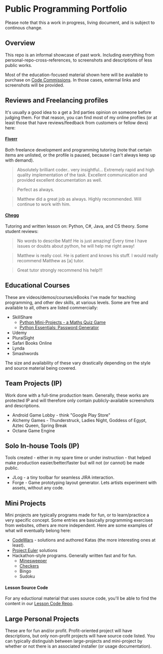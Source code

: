 # Public Programming Portfolio
Please note that this a work in progress, living document, and is subject to continous change.

## Overview
This repo is an informal showcase of past work. Including everything from personal-repo-cross-references, to screenshots and descriptions of less public works.

Most of the education-focused material shown here will be available to purchase on [Code Commissions](https://codecommissions.com/). In those cases, external links and screenshots will be provided.

## Reviews and Freelancing profiles
It's usually a good idea to a get a 3rd parties opinion on someone before judging them. For that reason, you can find most of my online profiles (or at least those that have reviews/feedback from customers or fellow devs) here:

#### [Fiverr](https://www.fiverr.com/users/matthew_zar/)
Both freelance development and programming tutoring (note that certain items are unlisted, or the profile is paused, because I can't always keep up with demand).
 > Absolutely brilliant coder.. very insightful... Extremely rapid and high quality implementation of the task. Excellent communication and provided excellent documentation as well. 
 
 > Perfect as always.
 
 > Matthew did a great job as always. Highly recommended. Will continue to work with him.

#### [Chegg](https://www.chegg.com/tutors/online-tutors/Matthew-F-05446/)
Tutoring and written lesson on: Python, C#, Java, and CS theory. Some student reviews:
 > No words to describe Matt! He is just amazing! Every time I have issues or doubts about python, he will help me right away! 
 
 > Matthew is really cool. He is patient and knows his stuff.  I would really recommend Matthew as [a] tutor.
 
 > Great tutor strongly recommend his help!!!
 
## Educational Courses
These are videos/demos/courses/eBooks I've made for teaching programming, and other dev skills, at various levels. Some are free and available to all, others are listed commercially:
 - SkillShare
 	- [Python Mini-Projects - a Maths Quiz Game](https://skl.sh/2vgU7Y7)
 	- [Python Essentials: Password Generator](https://skl.sh/2TDL5eL)
 - Udemy
 - PluralSight
 - Safari Books Online
 - Lynda
 - Smashwords 
 
The size and availability of these vary drastically depending on the style and source material being covered.

## Team Projects (IP)
Work done with a full-time production team. Generally, these works are protected IP and will therefore only contain publicly-available screenshots and descriptions.
 - Android Game Lobby - think "Google Play Store"
 - Alchemy Games - Thunderstruck, Ladies Night, Goddess of Egypt, Aztec Queen, Spring Break
 - Octane Game Engine

## Solo In-house Tools (IP)
Tools created - either in my spare time or under instruction - that helped make production easier/better/faster but will not (or cannot) be made public.
 - JLog - a tiny toolbar for seamless JIRA interaction.
 - Forge - Game prototyping layout generator. Lets artists experiment with assets, without any code.

## Mini Projects
Mini projects are typically programs made for fun, or to learn/practice a very specific concept. Some entries are basically programming exercises from websites, others are more independent.
Here are some examples of what will eventually belong here:
 - [CodeWars](https://www.codewars.com/users/Anarki) - solutions and authored Katas (the more interesting ones at least).
 - [Project Euler](https://projecteuler.net/) solutions
 - Hackathon-style programs. Generally written fast and for fun.
	 - [Minesweeper](Fun-And-Games/Minesweeper/README.md) 
	 - [Checkers](Fun-And-Games/Checkers/README.md) 
	 - Bingo
	 - Sudoku

#### Lesson Source Code
For any eductional material that uses source code, you'll be able to find the content in our [Lesson Code Repo](https://github.com/matthewzar/code-commissions-lesson-code).
 
## Large Personal Projects
These are for fun and/or profit. Profit-oriented project will have descriptions, but only non-profit projects will have source code listed. You can typically distinguish between large-projects and mini-project by whether or not there is an associated installer (or usage documentation).

